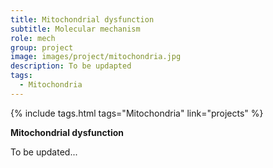 ```yaml
---
title: Mitochondrial dysfunction
subtitle: Molecular mechanism
role: mech
group: project
image: images/project/mitochondria.jpg
description: To be updapted
tags:
  - Mitochondria
---
```


{%
  include tags.html
  tags="Mitochondria"
  link="projects"
%}

<strong>Mitochondrial dysfunction</strong>

To be updated...
